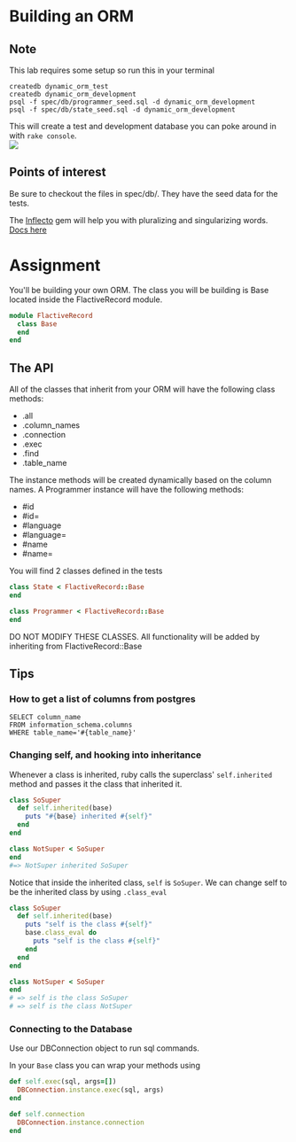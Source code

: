 # Building an ORM

## Note

This lab requires some setup so run this in your terminal

``` shell
createdb dynamic_orm_test
createdb dynamic_orm_development
psql -f spec/db/programmer_seed.sql -d dynamic_orm_development
psql -f spec/db/state_seed.sql -d dynamic_orm_development
```

This will create a test and development database you can poke around
in with `rake console`.  
![](http://media1.giphy.com/media/LXTQN2kRbaqAw/200.gif)

Points of interest
------------------

Be sure to checkout the files in spec/db/. They have the seed data for
the tests.

The [Inflecto](https://github.com/mbj/inflecto) gem will help you with
pluralizing and singularizing words. [Docs
here](https://github.com/mbj/inflecto/blob/master/lib/inflecto.rb)

Assignment
==========

You'll be building your own ORM. The class you will be building is Base
located inside the FlactiveRecord module.

```ruby
module FlactiveRecord
  class Base
  end
end
```

The API
-------

All of the classes that inherit from your ORM will have the following
class methods:
* .all
* .column_names
* .connection
* .exec
* .find
* .table_name

The instance methods will be created dynamically based on the column
names. A Programmer instance will have the following methods:
* \#id  
* \#id=
* \#language
* \#language=
* \#name
* \#name=

You will find 2 classes defined in the tests

```ruby
class State < FlactiveRecord::Base
end

class Programmer < FlactiveRecord::Base
end
```

DO NOT MODIFY THESE CLASSES. All functionality will be added by
inheriting from FlactiveRecord::Base

Tips
----

### How to get a list of columns from postgres

```
SELECT column_name
FROM information_schema.columns
WHERE table_name='#{table_name}'
```

### Changing self, and hooking into inheritance

Whenever a class is inherited, ruby calls the superclass'
`self.inherited` method and passes it the class that inherited it.

```ruby
class SoSuper
  def self.inherited(base)
    puts "#{base} inherited #{self}"
  end
end

class NotSuper < SoSuper
end
#=> NotSuper inherited SoSuper
```

Notice that inside the inherited class, `self` is `SoSuper`. We can
change self to be the inherited class by using `.class_eval`

```ruby
class SoSuper
  def self.inherited(base)
    puts "self is the class #{self}"
    base.class_eval do
      puts "self is the class #{self}"
    end
  end
end

class NotSuper < SoSuper
end
# => self is the class SoSuper
# => self is the class NotSuper
```

### Connecting to the Database
Use our DBConnection object to run sql commands.

In your `Base` class you can wrap your methods using

```ruby
def self.exec(sql, args=[])
  DBConnection.instance.exec(sql, args)
end

def self.connection
  DBConnection.instance.connection
end
```
